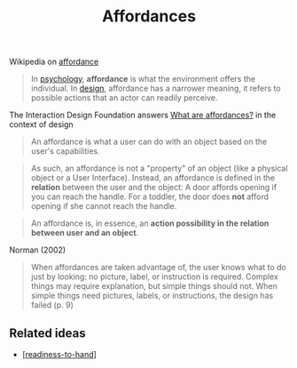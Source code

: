 ﻿---
backlinks:
- title: Sense
  url: /sense/sense.html
- title: Convivality
  url: /sense/Affordances/conviviality.html
- title: Homogenisation - represent processes in machines that can interpret those
    representations
  url: /sense/Affordances/homogenisation-represent-processes-in-machines-that-can-interpret-those-representations.html
- title: Why the web scales
  url: /sense/Affordances/why-the-web-scales.html
- title: OER as a participatory activity
  url: /sense/herding-cats/oer-as-a-participatory-activity.html
- title: Digital technologies and impact of bad/absent schema
  url: /sense/nodt/digital-technologies-and-impact-of-badabsent-schema.html
- title: Nature of Digital Technology (nodt)
  url: /sense/nodt/nodt.html
- title: Concrete Lounges
  url: /sense/nodt/concrete-lounges.html
- title: Blackboard tweaks
  url: /sense/Distribution/blackboard-tweaks.html
- title: Bricolage
  url: /sense/Bricolage/bricolage.html
- title: Digital Weaver
  url: /sense/computing/digital-weaver.html
- title: Technology Changes us
  url: /sense/Teaching/Digital_Technologies/technology-changes-us.html
tags:
- affordances
- bad
title: Affordances
type: note
---
Wikipedia on [affordance](https://en.wikipedia.org/wiki/Affordance)

> In [psychology](https://en.wikipedia.org/wiki/Psychology), **affordance** is what the environment offers the individual. In [design](https://en.wikipedia.org/wiki/Design "Design"), affordance has a narrower meaning, it refers to possible actions that an actor can readily perceive.

The Interaction Design Foundation answers [What are affordances?](https://www.interaction-design.org/literature/topics/affordances) in the context of design

> An affordance is what a user can do with an object based on the user's capabilities.

> As such, an affordance is not a "property" of an object (like a physical object or a User Interface). Instead, an affordance is defined in the **relation** between the user and the object: A door affords opening if you can reach the handle. For a toddler, the door does **not** afford opening if she cannot reach the handle.

> An affordance is, in essence, an **action possibility in the relation between user and an object**.

Norman (2002) 

> When affordances are taken advantage of, the user knows what to do just by looking: no picture, label, or instruction is required. Complex things may require explanation, but simple things should not. When simple things need pictures, labels, or instructions, the design has failed (p. 9)

## Related ideas

- [[readiness-to-hand]]



[//begin]: # "Autogenerated link references for markdown compatibility"
[readiness-to-hand]: readiness-to-hand "Readiness-to-hand - Heidegger"
[//end]: # "Autogenerated link references"